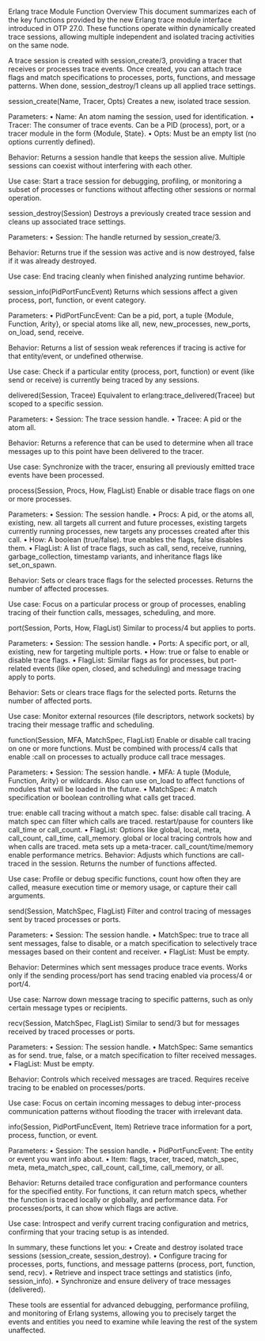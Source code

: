 Erlang trace Module Function Overview
This document summarizes each of the key functions provided by the new Erlang trace module interface introduced in OTP 27.0. These functions operate within dynamically created trace sessions, allowing multiple independent and isolated tracing activities on the same node.

A trace session is created with session_create/3, providing a tracer that receives or processes trace events. Once created, you can attach trace flags and match specifications to processes, ports, functions, and message patterns. When done, session_destroy/1 cleans up all applied trace settings.

session_create(Name, Tracer, Opts)
Creates a new, isolated trace session.

Parameters: • Name: An atom naming the session, used for identification. • Tracer: The consumer of trace events. Can be a PID (process), port, or a tracer module in the form {Module, State}. • Opts: Must be an empty list (no options currently defined).

Behavior: Returns a session handle that keeps the session alive. Multiple sessions can coexist without interfering with each other.

Use case: Start a trace session for debugging, profiling, or monitoring a subset of processes or functions without affecting other sessions or normal operation.

session_destroy(Session)
Destroys a previously created trace session and cleans up associated trace settings.

Parameters: • Session: The handle returned by session_create/3.

Behavior: Returns true if the session was active and is now destroyed, false if it was already destroyed.

Use case: End tracing cleanly when finished analyzing runtime behavior.

session_info(PidPortFuncEvent)
Returns which sessions affect a given process, port, function, or event category.

Parameters: • PidPortFuncEvent: Can be a pid, port, a tuple {Module, Function, Arity}, or special atoms like all, new, new_processes, new_ports, on_load, send, receive.

Behavior: Returns a list of session weak references if tracing is active for that entity/event, or undefined otherwise.

Use case: Check if a particular entity (process, port, function) or event (like send or receive) is currently being traced by any sessions.

delivered(Session, Tracee)
Equivalent to erlang:trace_delivered(Tracee) but scoped to a specific session.

Parameters: • Session: The trace session handle. • Tracee: A pid or the atom all.

Behavior: Returns a reference that can be used to determine when all trace messages up to this point have been delivered to the tracer.

Use case: Synchronize with the tracer, ensuring all previously emitted trace events have been processed.

process(Session, Procs, How, FlagList)
Enable or disable trace flags on one or more processes.

Parameters: • Session: The session handle. • Procs: A pid, or the atoms all, existing, new. all targets all current and future processes, existing targets currently running processes, new targets any processes created after this call. • How: A boolean (true/false). true enables the flags, false disables them. • FlagList: A list of trace flags, such as call, send, receive, running, garbage_collection, timestamp variants, and inheritance flags like set_on_spawn.

Behavior: Sets or clears trace flags for the selected processes. Returns the number of affected processes.

Use case: Focus on a particular process or group of processes, enabling tracing of their function calls, messages, scheduling, and more.

port(Session, Ports, How, FlagList)
Similar to process/4 but applies to ports.

Parameters: • Session: The session handle. • Ports: A specific port, or all, existing, new for targeting multiple ports. • How: true or false to enable or disable trace flags. • FlagList: Similar flags as for processes, but port-related events (like open, closed, and scheduling) and message tracing apply to ports.

Behavior: Sets or clears trace flags for the selected ports. Returns the number of affected ports.

Use case: Monitor external resources (file descriptors, network sockets) by tracing their message traffic and scheduling.

function(Session, MFA, MatchSpec, FlagList)
Enable or disable call tracing on one or more functions. Must be combined with process/4 calls that enable :call on processes to actually produce call trace messages.

Parameters: • Session: The session handle. • MFA: A tuple {Module, Function, Arity} or wildcards. Also can use on_load to affect functions of modules that will be loaded in the future. • MatchSpec: A match specification or boolean controlling what calls get traced.

true: enable call tracing without a match spec.
false: disable call tracing.
A match spec can filter which calls are traced.
restart/pause for counters like call_time or call_count. • FlagList: Options like global, local, meta, call_count, call_time, call_memory. global or local tracing controls how and when calls are traced. meta sets up a meta-tracer. call_count/time/memory enable performance metrics.
Behavior: Adjusts which functions are call-traced in the session. Returns the number of functions affected.

Use case: Profile or debug specific functions, count how often they are called, measure execution time or memory usage, or capture their call arguments.

send(Session, MatchSpec, FlagList)
Filter and control tracing of messages sent by traced processes or ports.

Parameters: • Session: The session handle. • MatchSpec: true to trace all sent messages, false to disable, or a match specification to selectively trace messages based on their content and receiver. • FlagList: Must be empty.

Behavior: Determines which sent messages produce trace events. Works only if the sending process/port has send tracing enabled via process/4 or port/4.

Use case: Narrow down message tracing to specific patterns, such as only certain message types or recipients.

recv(Session, MatchSpec, FlagList)
Similar to send/3 but for messages received by traced processes or ports.

Parameters: • Session: The session handle. • MatchSpec: Same semantics as for send. true, false, or a match specification to filter received messages. • FlagList: Must be empty.

Behavior: Controls which received messages are traced. Requires receive tracing to be enabled on processes/ports.

Use case: Focus on certain incoming messages to debug inter-process communication patterns without flooding the tracer with irrelevant data.

info(Session, PidPortFuncEvent, Item)
Retrieve trace information for a port, process, function, or event.

Parameters: • Session: The session handle. • PidPortFuncEvent: The entity or event you want info about. • Item: flags, tracer, traced, match_spec, meta, meta_match_spec, call_count, call_time, call_memory, or all.

Behavior: Returns detailed trace configuration and performance counters for the specified entity. For functions, it can return match specs, whether the function is traced locally or globally, and performance data. For processes/ports, it can show which flags are active.

Use case: Introspect and verify current tracing configuration and metrics, confirming that your tracing setup is as intended.

In summary, these functions let you: • Create and destroy isolated trace sessions (session_create, session_destroy). • Configure tracing for processes, ports, functions, and message patterns (process, port, function, send, recv). • Retrieve and inspect trace settings and statistics (info, session_info). • Synchronize and ensure delivery of trace messages (delivered).

These tools are essential for advanced debugging, performance profiling, and monitoring of Erlang systems, allowing you to precisely target the events and entities you need to examine while leaving the rest of the system unaffected.
